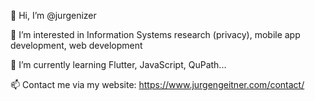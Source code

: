👋 Hi, I’m @jurgenizer

👀 I’m interested in Information Systems research (privacy), mobile app development, web development

🌱 I’m currently learning Flutter, JavaScript, QuPath...

📫 Contact me via my website: https://www.jurgengeitner.com/contact/

<!---
jurgenizer/jurgenizer is a ✨ special ✨ repository because its `README.md` (this file) appears on your GitHub profile.
You can click the Preview link to take a look at your changes.
--->
